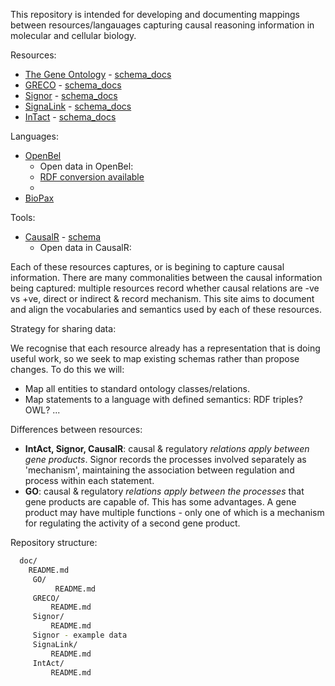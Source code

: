 This repository is intended for developing and documenting mappings
between resources/langauages capturing causal reasoning information in molecular
and cellular biology.

Resources:
  * [The Gene Ontology](http://geneontology.org) - [schema_docs](doc/GO)
  * [GRECO](http://www.thegreco.org)  - [schema_docs](doc/GRECO)
  * [Signor](http://signor.uniroma2.it/)  - [schema_docs](doc/Signor)
  * [SignaLink](http://signalink.org/)  - [schema_docs](doc/SignaLink)
  * [InTact](http://www.ebi.ac.uk/intact/)  - [schema_docs](doc/InTact)
 
Languages:
  * [OpenBel](http://wiki.openbel.org/display/BLD/Statement+Examples+-+Causal)
    * Open data in OpenBel: 
    * [RDF conversion available](http://wiki.openbel.org/display/BEL2RDF/BEL+to+RDF+Home)
    * 
  * [BioPax](http://www.biopax.org/)
    
Tools:
  * [CausalR](https://www.bioconductor.org/packages/release/bioc/html/CausalR.html)  - [schema]()
     * Open data in CausalR:

Each of these resources captures, or is begining to capture causal information.  There are many commonalities between the causal information being captured: multiple resources record whether causal relations are -ve vs +ve, direct or indirect & record mechanism.
 This site aims to document and align the vocabularies and semantics used by each of these resources.
 
 Strategy for sharing data:
 
We recognise that each resource already has a representation that is doing useful work, so we seek to map existing schemas rather than propose changes.  To do this we will:  
 
 * Map all entities to standard ontology classes/relations.
 * Map statements to a language with defined semantics: RDF triples?  OWL? ...
 
 
 
Differences between resources:

* **IntAct, Signor, CausalR**: causal & regulatory *relations apply between gene products*.  Signor records the processes involved separately as 'mechanism', maintaining the association between regulation and process within each statement.
* **GO**: causal & regulatory *relations apply between the processes* that gene products are capable of.  This has some advantages.  A gene product may have multiple functions - only one of which is a mechanism for regulating the activity of a second gene product.


  
 Repository structure:

~~~~~~~~~.sh  
  doc/
    README.md
     GO/
          README.md
     GRECO/
         README.md
     Signor/
         README.md
	 Signor - example data
     SignaLink/
         README.md
     IntAct/
         README.md
~~~~~~~~~~~~
  
